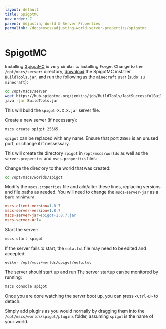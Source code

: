 ```yaml
---
layout: default
title: SpigotMC
nav_order: 7
parent: Adjusting World & Server Properties
permalink: /docs/mscs/adjusting-world-server-properties/spigotmc
---
```


# SpigotMC

Installing [SpigotMC][spigotmc] is very similar to installing Forge.
Change to the `/opt/mscs/server/` directory, [download][download] the SpigotMC installer `BuildTools.jar`, and run the
following as the `minecraft` user (`sudo su minecraft`):

```bash
cd /opt/mscs/server
wget https://hub.spigotmc.org/jenkins/job/BuildTools/lastSuccessfulBuild/artifact/target/BuildTools.jar
java -jar BuildTools.jar
```

This will build the `spigot-X.X.X.jar` server file.

Create a new server (if necessary):

```bash
mscs create spigot 25565
```

`spigot` can be replaced with any name. Ensure that port `25565` is an unused port, or change it if nessessary.

This will create the directory `spigot` in `/opt/mscs/worlds` as well as the `server.properties` and `mscs.properties`
files:

Change the directory to the world that was created:

```bash
cd /opt/mscs/worlds/spigot
```

Modify the `mscs.properties` file and add/alter these lines, replacing versions and file paths as needed. You will need
to change the `mscs-server-jar` as a bare minimum:

```ini
mscs-client-version=1.8.7
mscs-server-version=1.8.7
mscs-server-jar=spigot-1.8.7.jar
mscs-server-url=
```

Start the server:

```bash
mscs start spigot
```

If the server fails to start, the `eula.txt` file may need to be edited and accepted:

```bash
editor /opt/mscs/worlds/spigot/eula.txt
```

The server should start up and run
The server startup can be monitored by running:

```bash
mscs console spigot
```

Once you are done watching the server boot up, you can press `<Ctrl-D>` to detach.

Simply add plugins as you would normally by dragging them into the `/opt/mscs/worlds/spigot/plugins` folder,
assuming `spigot` is the name of your world.

[spigotmc]: https://www.spigotmc.org/wiki/spigot/
[download]: https://hub.spigotmc.org/jenkins/job/BuildTools/
